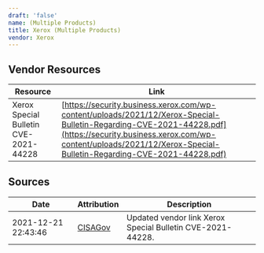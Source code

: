 ```yaml
---
draft: 'false'
name: (Multiple Products)
title: Xerox (Multiple Products)
vendor: Xerox
---
```


## Vendor Resources
| Resource | Link |
| --- | --- |
| Xerox Special Bulletin CVE-2021-44228 | [https://security.business.xerox.com/wp-content/uploads/2021/12/Xerox-Special-Bulletin-Regarding-CVE-2021-44228.pdf](https://security.business.xerox.com/wp-content/uploads/2021/12/Xerox-Special-Bulletin-Regarding-CVE-2021-44228.pdf) |



## Sources
| Date | Attribution | Description |
| --- | --- | --- |
| 2021-12-21 22:43:46 | [CISAGov](https://raw.githubusercontent.com/cisagov/log4j-affected-db/develop/README.md) | Updated vendor link Xerox Special Bulletin CVE-2021-44228.  |
